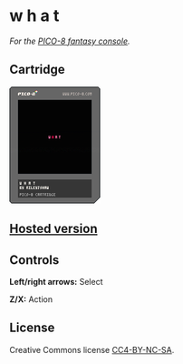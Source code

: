 # w h a t

_For the [PICO-8 fantasy console](http://www.lexaloffle.com/pico-8.php)._

## Cartridge
![Cartridge](./what.p8.png)

## [Hosted version](http://www.lexaloffle.com/bbs/?tid=27571)

## Controls
**Left/right arrows:** Select

**Z/X:** Action

## License
Creative Commons license [CC4-BY-NC-SA](https://creativecommons.org/licenses/by-nc-sa/4.0/).
